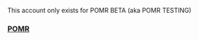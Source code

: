 This account only exists for POMR BETA (aka POMR TESTING)

### [POMR](https://pomrtest.github.io/)

<!---
pomrtest/pomrtest is a ✨ special ✨ repository because its `README.md` (this file) appears on your GitHub profile.
You can click the Preview link to take a look at your changes.
--->
